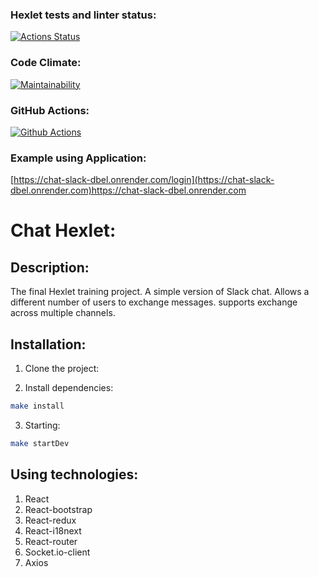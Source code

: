 ### Hexlet tests and linter status:
[![Actions Status](https://github.com/IVANn84/frontend-project-12/actions/workflows/hexlet-check.yml/badge.svg)](https://github.com/IVANn84/frontend-project-12/actions)

### Code Climate:
[![Maintainability](https://api.codeclimate.com/v1/badges/a761f1869fa461dcc5b4/maintainability)](https://codeclimate.com/github/IVANn84/frontend-project-12/maintainability)

### GitHub Actions:
[![Github Actions](https://github.com/IVANn84/frontend-project-12/actions/workflows/Github%20Actions.yml/badge.svg)](https://github.com/IVANn84/frontend-project-12/actions/workflows/Github%20Actions.yml)

### Example using Application:
[https://chat-slack-dbel.onrender.com/login](https://chat-slack-dbel.onrender.com)https://chat-slack-dbel.onrender.com

# Chat Hexlet:

## **Description:**
The final Hexlet training project. A simple version of Slack chat. Allows a different number of users to exchange messages. supports exchange across multiple channels.

## **Installation:**
1. Clone the project:

2. Install dependencies:

 ```bash
 make install
 ```
3. Starting:
 ```bash
 make startDev
 ```

 ## **Using technologies:**

 1. React
 2. React-bootstrap
 3. React-redux
 4. React-i18next
 5. React-router
 6. Socket.io-client
 7. Axios